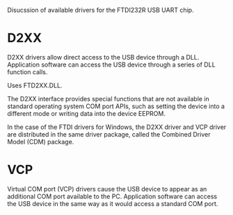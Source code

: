 Disucssion of available drivers for the FTDI232R USB UART chip.

# D2XX 
D2XX drivers allow direct access to the USB device through a DLL.  Application
software can access the USB device through a series of DLL function calls.  

Uses FTD2XX.DLL.

The D2XX interface provides special functions that are not available in standard
operating system COM port APIs, such as setting the device into a different mode
or writing data into the device EEPROM.

In the case of the FTDI drivers for Windows, the D2XX driver and VCP driver are
distributed in the same driver package, called the Combined Driver Model (CDM)
package.

# VCP
Virtual COM port (VCP) drivers cause the USB device to appear as an additional
COM port available to the PC.  Application software can access the USB device in
the same way as it would access a standard COM port.
